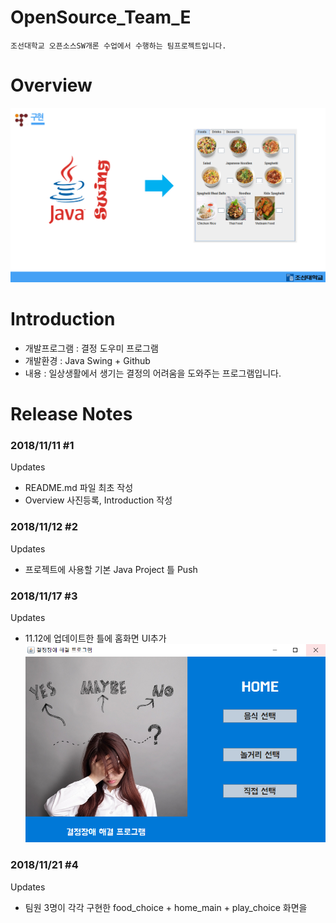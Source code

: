 # OpenSource_Team_E
    조선대학교 오픈소스SW개론 수업에서 수행하는 팀프로젝트입니다.


# Overview

![ex_screenshot](./img/overview.PNG)


# Introduction
* 개발프로그램 : 결정 도우미 프로그램
* 개발환경 : Java Swing + Github
* 내용 : 일상생활에서 생기는 결정의 어려움을 도와주는 프로그램입니다.


# Release Notes
### 2018/11/11 #1
Updates
* README.md 파일 최초 작성
* Overview 사진등록, Introduction 작성

### 2018/11/12 #2
Updates
* 프로젝트에 사용할 기본 Java Project 틀 Push

### 2018/11/17 #3
Updates
* 11.12에 업데이트한 틀에 홈화면 UI추가
![ex_screenshot](./img/home.PNG)

### 2018/11/21 #4
Updates
* 팀원 3명이 각각 구현한 food_choice + home_main + play_choice 화면을 

